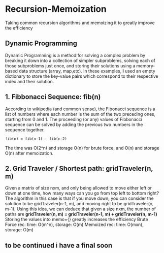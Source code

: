 # Recursion-Memoization
Taking common recursion algorithms and memoizing it to greatly improve the efficiency

## Dynamic Programming
Dynamic Programming is a method for solving a complex problem by breaking it down into a collection of simpler subproblems, solving each of those subproblems just once, and storing their solutions using a memory-based data structure (array, map,etc).
In these examples, I used an empty dictionary to store the key-value pairs which correspond to their respective index and their solution.

## 1. Fibbonacci Sequence: fib(n)
According to wikipedia (and common sense), the Fibonacci sequence is a list of numbers where each number is the sum of the two preceding ones, starting from 0 and 1. The proceeding (or any) values of Fibbonacci sequence can be solved by adding the previous two numbers in the sequence together.
```
fib(n) = fib(n-1) - fib(n-2)
```
The time was O(2^n) and storage O(n) for brute force, and O(n) and storage O(n) after memoization.

## 2. Grid Traveler / Shortest path: gridTraveler(n, m)
Given a matrix of size nxm, and only being allowed to move either left or down at one time, how many ways can you go from top left to bottom right?
The algorithm in this case is that if you move down, you can consider the solution to be gridTraveler(n-1, m), and moving right to be gridTraveler(n, m-1). Using this idea, we can deduce that given a size nxm, the number of paths are **gridTraveler(n, m) = gridTraveler(n-1, m) + gridTraveler(n, m-1)** 
Storing the values into memo={} greatly increases the efficiency
Brute Force rec:
time: O(m^n), storage: O(m)
Memoized rec:
time: O(mxn), storage: O(m)

## to be continued i have a final soon

